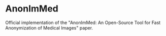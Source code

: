 # AnonImMed
Official implementation of the "AnonImMed: An Open-Source Tool for Fast Anonymization of Medical Images" paper.
